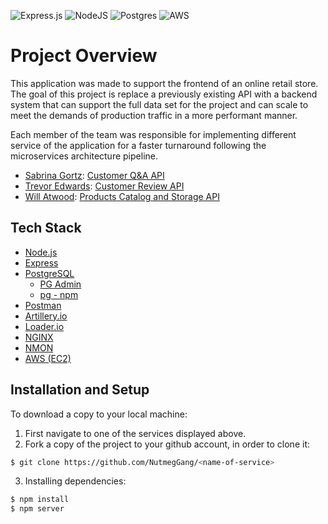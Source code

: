 ![Express.js](https://img.shields.io/badge/express.js-%23404d59.svg?style=for-the-badge&logo=express&logoColor=%2361DAFB) ![NodeJS](https://img.shields.io/badge/node.js-6DA55F?style=for-the-badge&logo=node.js&logoColor=white) ![Postgres](https://img.shields.io/badge/postgres-%23316192.svg?style=for-the-badge&logo=postgresql&logoColor=white) ![AWS](https://img.shields.io/badge/AWS-%23FF9900.svg?style=for-the-badge&logo=amazon-aws&logoColor=white)

# Project Overview

This application was made to support the frontend of an online retail store. The goal of this project is replace a previously existing API with a backend system that can support the full data set for the project and can scale to meet the demands of production traffic in a more performant manner.

Each member of the team was responsible for implementing different service of the application for a faster turnaround following the microservices architecture pipeline.

- [Sabrina Gortz](https://github.com/sgortz): [Customer Q&A API](https://github.com/NutmegGang/questions-answers-api)
- [Trevor Edwards](): [Customer Review API]()
- [Will Atwood](): [Products Catalog and Storage API](https://github.com/NutmegGang/Products)

## Tech Stack

- [Node.js](https://nodejs.org/)
- [Express](https://expressjs.com/)
- [PostgreSQL](https://www.postgresql.org/)
    - [PG Admin](https://www.pgadmin.org/)
    - [pg - npm](https://www.npmjs.com/package/pg)
- [Postman](https://www.postman.com/)
- [Artillery.io](https://www.artillery.io/)
- [Loader.io](https://loader.io/)
- [NGINX](https://www.nginx.com/)
- [NMON](http://nmon.sourceforge.net/)
- [AWS (EC2)]([https://www.googleadservices.com/pagead/aclk?sa=L&ai=DChcSEwjM462Ghfv3AhWajMgKHezYCeYYABAAGgJxdQ&ae=2&ohost=www.google.com&cid=CAESauD2zK5JKos1eZiWB0Wsso-nsoPpMSgsBm0yLrevC6a0w8k-1O-oMhCisvF2KjYmva1DHsIM6cv9tWhESGoggscLObNtK6q7jlXp9Uw0B_zEtSxwOEY7ZCRw6Siv2v6tPDQ_rTwkytYbGZM&sig=AOD64_3mn0f2qAg12yEmKxwaEJdFPJOeNg&q&adurl&ved=2ahUKEwiCq6KGhfv3AhVWhIkEHdyFCQ4Q0Qx6BAgDEAE](https://aws.amazon.com/pm/ec2/?trk=36c6da98-7b20-48fa-8225-4784bced9843&sc_channel=ps&sc_campaign=acquisition&sc_medium=ACQ-P|PS-GO|Brand|Desktop|SU|Compute|EC2|US|EN|Text&s_kwcid=AL!4422!3!467723097970!e!!g!!aws%20ec2&ef_id=CjwKCAjwp7eUBhBeEiwAZbHwkea5I1WZJsEOGeP8tPUy-bP3_w5_VVv8CYHFXiQHzBukiipejTxzPBoClOoQAvD_BwE:G:s&s_kwcid=AL!4422!3!467723097970!e!!g!!aws%20ec2))

## Installation and Setup

To download a copy to your local machine:

1. First navigate to one of the services displayed above.
2. Fork a copy of the project to your github account, in order to clone it:
```sh
$ git clone https://github.com/NutmegGang/<name-of-service>
```
3. Installing dependencies: 

```sh
$ npm install
$ npm server
```


<!-- <details>
<summary>Click to toggle contents of `code`</summary>
```
CODE!
```
</details> -->

